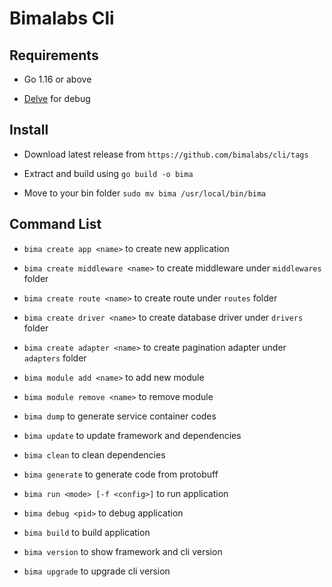 # Bimalabs Cli

## Requirements

- Go 1.16 or above

- [Delve](https://github.com/go-delve/delve/tree/master/Documentation/installation) for debug

## Install

- Download latest release from `https://github.com/bimalabs/cli/tags`

- Extract and build using `go build -o bima`

- Move to your bin folder `sudo mv bima /usr/local/bin/bima`

## Command List

- `bima create app <name>` to create new application

- `bima create middleware <name>` to create middleware under `middlewares` folder

- `bima create route <name>` to create route under `routes` folder

- `bima create driver <name>` to create database driver under `drivers` folder

- `bima create adapter <name>` to create pagination adapter under `adapters` folder

- `bima module add <name>` to add new module

- `bima module remove <name>` to remove module

- `bima dump` to generate service container codes

- `bima update` to update framework and dependencies

- `bima clean` to clean dependencies

- `bima generate` to generate code from protobuff

- `bima run <mode> [-f <config>]` to run application

- `bima debug <pid>` to debug application

- `bima build` to build application

- `bima version` to show framework and cli version

- `bima upgrade` to upgrade cli version
